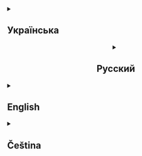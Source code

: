 <details>
  <summary><h2>Українська</h2></summary>
  
<div align="center">
<h1>Discord Game Bot</h1>

  <div>
    <p>
                    Discord Game Bot - це багатомовний ігровий бот для Discord, який знаходиться в розробці. Бот призначений для проведення різних ігор на серверах Discord і підтримує чотири мови:
    </p>
    <img src="https://img.shields.io/badge/UA-gray" alt="language: UA">
    <img src="https://img.shields.io/badge/RU-gray" alt="language: RU">
    <img src="https://img.shields.io/badge/EN-gray" alt="language: EN">
    <img src="https://img.shields.io/badge/CZ-gray" alt="language: CZ">
  </div>
  <h2>Розроблено за допомогою</h2>
  <div>
    <img src="https://img.shields.io/badge/language-TypeScript-blue" alt="language: TypeScript">
    <img src="https://img.shields.io/badge/Framework-Discord.js-red" alt="Framework: Discord.js">
    <img src="https://img.shields.io/badge/Database-MongoDB-green" alt="Database: MongoDB">
  </div>
  <div>
    <img src="https://img.shields.io/github/commit-activity/m/Mop157/discord_game_bot?style=flat-square&color=5D6D7E" alt="GitHub commit activity">
    <img src="https://img.shields.io/github/languages/top/Mop157/discord_game_bot?style=flat-square&color=5D6D7E" alt="GitHub top language">
  </div>
</div>

<h2>Особливості</h2>
  <ul>
    <li>Багатомовна підтримка (UA, RU, EN, CZ)</li>
    <li>Різні міні-ігри (в розробці)</li>
    <li>Система балансу користувачів</li>
    <li>Слеш-команди для зручної взаємодії</li>
  </ul>

<h2>Встановлення</h2>
  <ol>
    <li>Клонування репозиторію:
      <pre><code>git clone https://github.com/your-username/discord-game-bot.git</code></pre>
    </li>
    <li>Перехід до директорії проєкту:
      <pre><code>cd discord-game-bot</code></pre>
    </li>
    <li>Встановлення залежностей:
      <pre><code>npm install</code></pre>
    </li>
    <li>Створення файлу <code>.env</code> в кореневій директорії проєкту та додавання наступних змінних оточення:
      <pre><code>
DISCORD_TOKEN=your_discord_bot_token
CLIENT_ID=client ID
GUILD_ID=your guild ID
MONGODB_URI=your_mongodb_connection_string
PREFIX=prefix бота
LANGUAGES=language // "UA" or "RU" or "EN" or "CZ"
      </code></pre>
    </li>
    <li>Збірка проєкту:
        <pre><code>npm run build</code></pre>
    </li>
  </ol>

<h2>Використання</h2>
    <ol>
      <li>Запустіть бота:
        <pre><code>npm start</code></pre>
      </li>
      <li>Запросіть бота на ваш сервер Discord, використовуючи посилання з необхідними дозволами.</li>
      <li>Використовуйте слеш-команди для взаємодії з ботом. Наприклад:
        <pre><code>/slot - для гри в слот-машину</code></pre>
      </li>
    </ol>

<h2>Розробка</h2>
  <ol>
    <li>Для запуску бота в режимі розробки використовуйте:
      <pre><code>npm run dev</code></pre>
    </li>
    <li>Для розгортання нових слеш-команд використовуйте:
      <pre><code>npm run deploy</code></pre>
    </li>
  </ol>
  
<div align="center">
  <h2>Поточний стан</h2>
    <p>Проєкт знаходиться в активній розробці. Деякі функції можуть бути недоступні або вимагати ручного налаштування. Слідкуйте за оновленнями!</p>
  
  <h2>Внесок у проєкт</h2>
    <p>Ми вітаємо внесок у розвиток проєкту! Якщо у вас є ідеї чи пропозиції, будь ласка, створіть issue або надішліть pull request.</p>
</div>
</details>





<details align="center">
  <summary><h2>Русский</h2></summary>
  
<div align="center">
<h1>Discord Game Bot</h1>

  <div>
    <p>
                    Discord Game Bot - это многоязычный игровой бот для Discord, находящийся в разработке. Бот предназначен для проведения различных игр на серверах Discord и поддерживает четыре языка:
    </p>
    <img src="https://img.shields.io/badge/UA-gray" alt="language: UA">
    <img src="https://img.shields.io/badge/RU-gray" alt="language: RU">
    <img src="https://img.shields.io/badge/EN-gray" alt="language: EN">
    <img src="https://img.shields.io/badge/CZ-gray" alt="language: CZ">
  </div>
  <h2>Разработано с помощью</h2>
  <div>
    <img src="https://img.shields.io/badge/language-TypeScript-blue" alt="language: TypeScript">
    <img src="https://img.shields.io/badge/Framework-Discord.js-red" alt="Framework: Discord.js">
    <img src="https://img.shields.io/badge/Database-MongoDB-green" alt="Database: MongoDB">
  </div>
  <div>
    <img src="https://img.shields.io/github/commit-activity/m/Mop157/discord_game_bot?style=flat-square&color=5D6D7E" alt="GitHub commit activity">
    <img src="https://img.shields.io/github/languages/top/Mop157/discord_game_bot?style=flat-square&color=5D6D7E" alt="GitHub top language">
  </div>
</div>

<h2>Особенности</h2>
  <ul>
    <li>Многоязычная поддержка (UA, RU, EN, CZ)</li>
    <li>Различные мини-игры (в разработке)</li>
    <li>Система баланса пользователей</li>
    <li>Слэш-команды для удобного взаимодействия</li>
  </ul>

<h2>Установка</h2>
  <ol>
    <li>Клонируйте репозиторий:
      <pre><code>git clone https://github.com/your-username/discord-game-bot.git</code></pre>
    </li>
    <li>Перейдите в директорию проекта:
      <pre><code>cd discord-game-bot</code></pre>
    </li>
    <li>Установите зависимости:
      <pre><code>npm install</code></pre>
    </li>
    <li>Создайте файл <code>.env</code> в корневой директории проекта и добавьте следующие переменные окружения:
      <pre><code>
DISCORD_TOKEN=your_discord_bot_token
CLIENT_ID=client ID
GUILD_ID=your guild ID
MONGODB_URI=your_mongodb_connection_string
PREFIX=prefix бота
LANGUAGES=language // "UA" or "RU" or "EN" or "CZ"
      </code></pre>
    </li>
    <li>Соберите проект:
        <pre><code>npm run build</code></pre>
    </li>
  </ol>

<h2>Использование</h2>
    <ol>
      <li>Запустите бота:
        <pre><code>npm start</code></pre>
      </li>
      <li>Пригласите бота на ваш Discord сервер, используя ссылку с необходимыми разрешениями.</li>
      <li>Используйте слэш-команды для взаимодействия с ботом. Например:
        <pre><code>/slot - для гри в слот-машину</code></pre>
      </li>
    </ol>

<h2>Разработка</h2>
  <ol>
    <li>Для запуска бота в режиме разработки используйте:
      <pre><code>npm run dev</code></pre>
    </li>
    <li>Для развертывания новых слэш-команд используйте:
      <pre><code>npm run deploy</code></pre>
    </li>
  </ol>
  
<div align="center">
  <h2>Текущее состояние</h2>
    <p>Проект находится в активной разработке. Некоторые функции могут быть недоступны или требовать ручной настройки. Следите за обновлениями!</p>
  
  <h2>Вклад в проект</h2>
    <p>Мы приветствуем вклад в развитие проекта! Если у вас есть идеи или предложения, пожалуйста, создайте issue или отправьте pull request.</p>
</div>
</details>







<details>
  <summary><h2>English</h2></summary>
  
<div align="center">
<h1>Discord Game Bot</h1>

  <div>
    <p>
                    Discord Game Bot is a multilingual game bot for Discord currently in development. The bot is designed to host various games on Discord servers and supports four languages:
    </p>
    <img src="https://img.shields.io/badge/UA-gray" alt="language: UA">
    <img src="https://img.shields.io/badge/RU-gray" alt="language: RU">
    <img src="https://img.shields.io/badge/EN-gray" alt="language: EN">
    <img src="https://img.shields.io/badge/CZ-gray" alt="language: CZ">
  </div>
  <h2>Developed with</h2>
  <div>
    <img src="https://img.shields.io/badge/language-TypeScript-blue" alt="language: TypeScript">
    <img src="https://img.shields.io/badge/Framework-Discord.js-red" alt="Framework: Discord.js">
    <img src="https://img.shields.io/badge/Database-MongoDB-green" alt="Database: MongoDB">
  </div>
  <div>
    <img src="https://img.shields.io/github/commit-activity/m/Mop157/discord_game_bot?style=flat-square&color=5D6D7E" alt="GitHub commit activity">
    <img src="https://img.shields.io/github/languages/top/Mop157/discord_game_bot?style=flat-square&color=5D6D7E" alt="GitHub top language">
  </div>
</div>

<h2>Features</h2>
  <ul>
    <li>Multilingual support (UA, RU, EN, CZ)</li>
    <li>Various mini-games (in development)</li>
    <li>User balance system</li>
    <li>Slash commands for easy interaction</li>
  </ul>

<h2>Installation</h2>
  <ol>
    <li>Clone the repository:
      <pre><code>git clone https://github.com/your-username/discord-game-bot.git</code></pre>
    </li>
    <li>Navigate to the project directory:
      <pre><code>cd discord-game-bot</code></pre>
    </li>
    <li>Install dependencies:
      <pre><code>npm install</code></pre>
    </li>
    <li>Create a <code>.env</code> file in the root directory of the project and add the following environment variables:
      <pre><code>
DISCORD_TOKEN=your_discord_bot_token
CLIENT_ID=client ID
GUILD_ID=your guild ID
MONGODB_URI=your_mongodb_connection_string
PREFIX=prefix бота
LANGUAGES=language // "UA" or "RU" or "EN" or "CZ"
      </code></pre>
    </li>
    <li>Build the project:
        <pre><code>npm run build</code></pre>
    </li>
  </ol>

<h2>Usage</h2>
    <ol>
      <li>Start the bot:
        <pre><code>npm start</code></pre>
      </li>
      <li>Invite the bot to your Discord server using a link with the necessary permissions.</li>
      <li>Use slash commands to interact with the bot. For example:
        <pre><code>/slot - to play the slot machine</code></pre>
      </li>
    </ol>

<h2>Development</h2>
  <ol>
    <li>To run the bot in development mode, use:
      <pre><code>npm run dev</code></pre>
    </li>
    <li>To deploy new slash commands, use:
      <pre><code>npm run deploy</code></pre>
    </li>
  </ol>
  
<div align="center">
  <h2>Current Status</h2>
    <p>The project is actively being developed. Some features may be unavailable or require manual configuration. Stay tuned for updates!</p>
  
  <h2>Contributing</h2>
    <p>We welcome contributions to the project! If you have ideas or suggestions, please create an issue or submit a pull request.</p>
</div>
</details>








<details>
  <summary><h2>Čeština</h2></summary>
  
<div align="center">
<h1>Discord Game Bot</h1>

  <div>
    <p>
                    Discord Game Bot je vícejazyčný herní bot pro Discord, který je aktuálně ve vývoji. Bot je navržen tak, aby umožňoval pořádání různých her na Discord serverech a podporuje čtyři jazyky:
    </p>
    <img src="https://img.shields.io/badge/UA-gray" alt="language: UA">
    <img src="https://img.shields.io/badge/RU-gray" alt="language: RU">
    <img src="https://img.shields.io/badge/EN-gray" alt="language: EN">
    <img src="https://img.shields.io/badge/CZ-gray" alt="language: CZ">
  </div>
  <h2>Vyvinutý s</h2>
  <div>
    <img src="https://img.shields.io/badge/language-TypeScript-blue" alt="language: TypeScript">
    <img src="https://img.shields.io/badge/Framework-Discord.js-red" alt="Framework: Discord.js">
    <img src="https://img.shields.io/badge/Database-MongoDB-green" alt="Database: MongoDB">
  </div>
  <div>
    <img src="https://img.shields.io/github/commit-activity/m/Mop157/discord_game_bot?style=flat-square&color=5D6D7E" alt="GitHub commit activity">
    <img src="https://img.shields.io/github/languages/top/Mop157/discord_game_bot?style=flat-square&color=5D6D7E" alt="GitHub top language">
  </div>
</div>

<h2>Funkce</h2>
  <ul>
    <li>Podpora vícero jazyků (UA, RU, EN, CZ)</li>
    <li>Různé mini-hry (ve vývoji)</li>
    <li>Systém uživatelského balancování</li>
    <li>Slash příkazy pro snadnou interakci</li>
  </ul>

<h2>Instalace</h2>
  <ol>
    <li>Klonujte repozitář:
      <pre><code>git clone https://github.com/your-username/discord-game-bot.git</code></pre>
    </li>
    <li>Přesuňte se do adresáře projektu:
      <pre><code>cd discord-game-bot</code></pre>
    </li>
    <li>Nainstalujte závislosti:
      <pre><code>npm install</code></pre>
    </li>
    <li>Vytvořte soubor <code>.env</code> v kořenovém adresáři projektu a přidejte následující proměnné prostředí:
      <pre><code>
DISCORD_TOKEN=your_discord_bot_token
CLIENT_ID=client ID
GUILD_ID=your guild ID
MONGODB_URI=your_mongodb_connection_string
PREFIX=prefix бота
LANGUAGES=language // "UA" or "RU" or "EN" or "CZ"
      </code></pre>
    </li>
    <li>Zkompilujte projekt:
        <pre><code>npm run build</code></pre>
    </li>
  </ol>

<h2>Použití</h2>
    <ol>
      <li>Spusťte bota:
        <pre><code>npm start</code></pre>
      </li>
      <li>Pozvěte bota na váš Discord server pomocí odkazu s potřebnými oprávněními.</li>
      <li>Používejte slash příkazy k interakci s botem. Například:
        <pre><code>/slot - для гри в слот-машину</code></pre>
      </li>
    </ol>

<h2>Vývoj</h2>
  <ol>
    <li>Pro spuštění bota v režimu vývoje použijte:
      <pre><code>npm run dev</code></pre>
    </li>
    <li>Pro nasazení nových slash příkazů použijte:
      <pre><code>npm run deploy</code></pre>
    </li>
  </ol>
  
<div align="center">
  <h2>Aktuální stav</h2>
    <p>Projekt je aktivně ve vývoji. Některé funkce mohou být nedostupné nebo vyžadovat ruční nastavení. Sledujte aktualizace!</p>
  
  <h2>Přispívání</h2>
    <p>Vítáme přispění do projektu! Pokud máte nějaké nápady nebo návrhy, prosím vytvořte issue nebo pošlete pull request.</p>
</div>
</details>
